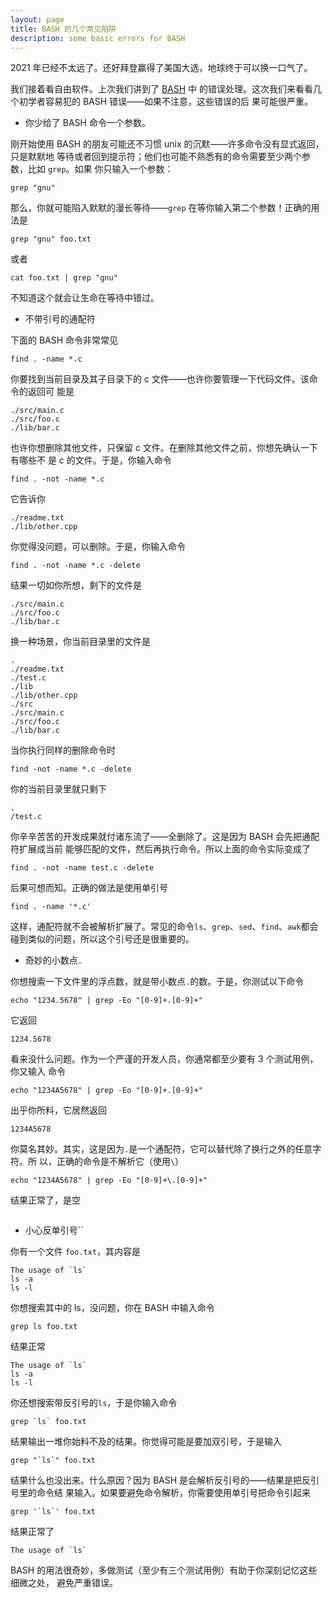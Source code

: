 ```yaml
---
layout: page
title: BASH 的几个常见陷阱
description: some basic errors for BASH
---
```



2021 年已经不太远了。还好拜登赢得了美国大选，地球终于可以换一口气了。

我们接着看自由软件。上次我们讲到了 [BASH](https://www.gnu.org/software/bash/) 中
的错误处理。这次我们来看看几个初学者容易犯的 BASH 错误——如果不注意，这些错误的后
果可能很严重。

* 你少给了 BASH 命令一个参数。

刚开始使用 BASH 的朋友可能还不习惯 unix 的沉默——许多命令没有显式返回，只是默默地
等待或者回到提示符；他们也可能不熟悉有的命令需要至少两个参数，比如 `grep`。如果
你只输入一个参数：

```
grep "gnu"
```

那么，你就可能陷入默默的漫长等待——`grep` 在等你输入第二个参数！正确的用法是

```
grep "gnu" foo.txt
```

或者

```
cat foo.txt | grep "gnu"
```

不知道这个就会让生命在等待中错过。

* 不带引号的通配符

下面的 BASH 命令非常常见

```
find . -name *.c
```

你要找到当前目录及其子目录下的 c 文件——也许你要管理一下代码文件。该命令的返回可
能是

```
./src/main.c
./src/foo.c
./lib/bar.c
```

也许你想删除其他文件，只保留 c 文件。在删除其他文件之前，你想先确认一下有哪些不
是 c 的文件。于是，你输入命令

```
find . -not -name *.c
```

它告诉你

```
./readme.txt
./lib/other.cpp
```

你觉得没问题，可以删除。于是，你输入命令

```
find . -not -name *.c -delete
```

结果一切如你所想，剩下的文件是

```
./src/main.c
./src/foo.c
./lib/bar.c
```

换一种场景，你当前目录里的文件是

```
.
./readme.txt
./test.c
./lib
./lib/other.cpp
./src
./src/main.c
./src/foo.c
./lib/bar.c
```

当你执行同样的删除命令时

```
find -not -name *.c -delete
```

你的当前目录里就只剩下

```
.
/test.c
```

你辛辛苦苦的开发成果就付诸东流了——全删除了。这是因为 BASH 会先把通配符扩展成当前
能够匹配的文件，然后再执行命令。所以上面的命令实际变成了

```
find . -not -name test.c -delete
```

后果可想而知。正确的做法是使用单引号

```
find . -name '*.c'
```

这样，通配符就不会被解析扩展了。常见的命令`ls`、`grep`、`sed`、`find`、`awk`都会
碰到类似的问题，所以这个引号还是很重要的。

* 奇妙的小数点`.`

你想搜索一下文件里的浮点数，就是带小数点`.`的数。于是，你测试以下命令

```
echo "1234.5678" | grep -Eo "[0-9]+.[0-9]+"
```

它返回

```
1234.5678
```

看来没什么问题。作为一个严谨的开发人员，你通常都至少要有 3 个测试用例，你又输入
命令

```
echo "1234A5678" | grep -Eo "[0-9]+.[0-9]+"
```

出乎你所料，它居然返回

```
1234A5678
```

你莫名其妙。其实，这是因为`.`是一个通配符，它可以替代除了换行之外的任意字符。所
以，正确的命令是不解析它（使用`\`）

```
echo "1234A5678" | grep -Eo "[0-9]+\.[0-9]+"
```

结果正常了，是空

```
```

* 小心反单引号``

你有一个文件 `foo.txt`，其内容是

```
The usage of `ls`
ls -a
ls -l
```

你想搜索其中的 ls，没问题，你在 BASH 中输入命令

```
grep ls foo.txt
```

结果正常

```
The usage of `ls`
ls -a
ls -l
```

你还想搜索带反引号的`ls`，于是你输入命令

```
grep `ls` foo.txt
```

结果输出一堆你始料不及的结果。你觉得可能是要加双引号，于是输入

```
grep "`ls`" foo.txt
```

结果什么也没出来。什么原因？因为 BASH 是会解析反引号的——结果是把反引号里的命令结
果输入。如果要避免命令解析，你需要使用单引号把命令引起来

```
grep '`ls`' foo.txt
```

结果正常了

```
The usage of `ls`
```

BASH 的用法很奇妙，多做测试（至少有三个测试用例）有助于你深刻记忆这些细微之处，
避免严重错误。
